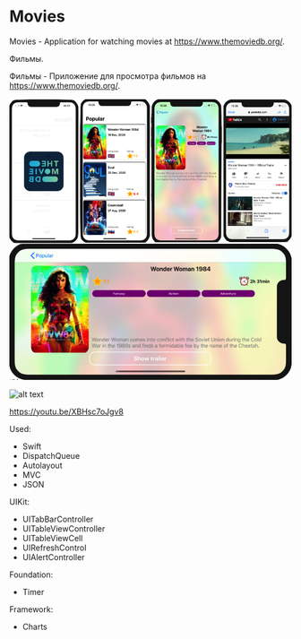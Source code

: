 # Movies

Movies - Application for watching movies at https://www.themoviedb.org/.

Фильмы.

Фильмы - Приложение для просмотра фильмов на https://www.themoviedb.org/.

![alt text](Representation.png "Представление")

![alt text](Overview.gif "Обзор")

https://youtu.be/XBHsc7oJgv8

Used:
- Swift
- DispatchQueue
- Autolayout
- MVC
- JSON


UIKit:
- UITabBarController
- UITableViewController
- UITableViewCell
- UIRefreshControl
- UIAlertController

Foundation:
- Timer

Framework:
- Charts
